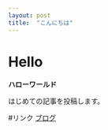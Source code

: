 ```yaml
---
layout: post
title:  "こんにちは"
---
```


# Hello

**ハローワールド**

はじめての記事を投稿します。

#リンク
[ブログ](https://kklab.mobi/2023/05/18/knobata/)
